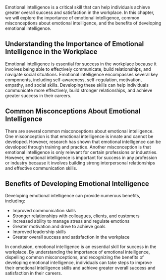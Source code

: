 
Emotional intelligence is a critical skill that can help individuals achieve greater overall success and satisfaction in the workplace. In this chapter, we will explore the importance of emotional intelligence, common misconceptions about emotional intelligence, and the benefits of developing emotional intelligence.

Understanding the Importance of Emotional Intelligence in the Workplace
-----------------------------------------------------------------------

Emotional intelligence is essential for success in the workplace because it involves being able to effectively communicate, build relationships, and navigate social situations. Emotional intelligence encompasses several key components, including self-awareness, self-regulation, motivation, empathy, and social skills. Developing these skills can help individuals communicate more effectively, build stronger relationships, and achieve greater success in their careers.

Common Misconceptions About Emotional Intelligence
--------------------------------------------------

There are several common misconceptions about emotional intelligence. One misconception is that emotional intelligence is innate and cannot be developed. However, research has shown that emotional intelligence can be developed through training and practice. Another misconception is that emotional intelligence is only relevant for certain professions or industries. However, emotional intelligence is important for success in any profession or industry because it involves building strong interpersonal relationships and effective communication skills.

Benefits of Developing Emotional Intelligence
---------------------------------------------

Developing emotional intelligence can provide numerous benefits, including:

* Improved communication skills
* Stronger relationships with colleagues, clients, and customers
* Increased ability to manage stress and regulate emotions
* Greater motivation and drive to achieve goals
* Improved leadership skills
* Greater overall success and satisfaction in the workplace

In conclusion, emotional intelligence is an essential skill for success in the workplace. By understanding the importance of emotional intelligence, dispelling common misconceptions, and recognizing the benefits of developing emotional intelligence, individuals can take steps to improve their emotional intelligence skills and achieve greater overall success and satisfaction in their careers.
